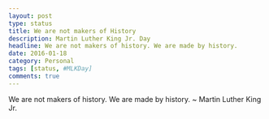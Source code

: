 ```yaml
---
layout: post
type: status                
title: We are not makers of History         
description: Martin Luther King Jr. Day   
headline: We are not makers of history. We are made by history.              
date: 2016-01-18        
category: Personal
tags: [status, #MLKDay]
comments: true
---
```

We are not makers of history. We are made by history. 
                            ~ Martin Luther King Jr.
